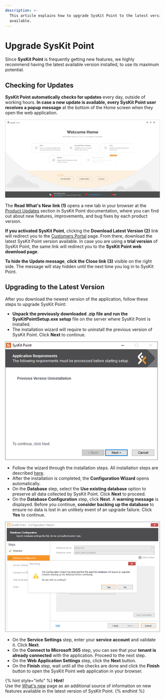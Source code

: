 ```yaml
---
description: >-
  This article explains how to upgrade SysKit Point to the latest version
  available.
---
```


# Upgrade SysKit Point

Since **SysKit Point** is frequently getting new features, we highly recommend having the latest available version installed, to use its maximum potential.

## Checking for Updates

**SysKit Point automatically checks for updates** every day, outside of working hours. **In case a new update is available, every SysKit Point user** **receives a popup message** at the bottom of the Home screen when they open the web application.

![Home screen - New Update Available](../.gitbook/assets/upgrade-syskit-point_new-update-available%20%281%29%20%284%29%20%283%29%20%281%29%20%285%29.png)

The **Read What's New** **link \(1\)** opens a new tab in your browser at the [Product Updates](../product-updates/) section in SysKit Point documentation, where you can find out about new features, improvements, and bug fixes by each product version.

**If you activated SysKit Point**, clicking the **Download Latest Version \(2\)** link will redirect you to the [Customers Portal](https://my.syskit.com/) page. From there, download the latest SysKit Point version available. In case you are using a **trial version** of SysKit Point, the same link will redirect you to the **SysKit Point web download page**.

**To hide the Update message**, **click the Close link \(3\)** visible on the right side. The message will stay hidden until the next time you log in to SysKit Point.

## Upgrading to the Latest Version

After you download the newest version of the application, follow these steps to upgrade SysKit Point:

* **Unpack the previously downloaded .zip file and run the SysKitPointSetup.exe setup** file on the server where SysKit Point is installed. 
* The installation wizard will require to uninstall the previous version of SysKit Point. Click **Next** to continue. 

![Installation wizard - Previous Version Uninstallation message](../.gitbook/assets/upgrade-syskit-point_previous-version-uninstallation.png)

* Follow the wizard through the installation steps. All installation steps are described [here](deploy-on-premises/install-syskit-point-on-premises.md).
* After the installation is completed, the **Configuration Wizard** opens automatically.
* On the **Database** step, select the **Use existing database** option to preserve all data collected by SysKit Point. Click **Next** to proceed.
* On the **Database Configuration** step, click **Next**. A **warning message** is displayed. Before you continue, **consider backing up the database** to ensure no data is lost in an unlikely event of an upgrade failure. Click **Yes** to continue.

![Configuration Wizard - Database upgrade warning](../.gitbook/assets/upgrade-syskit-point_database-upgrade%20%281%29%20%282%29%20%282%29%20%282%29%20%282%29%20%282%29%20%282%29%20%282%29.png)

* On the **Service Settings** step, enter your **service account** and validate it. Click **Next**.
* On the **Connect to Microsoft 365** step, you can see that your **tenant is already connected** with the application. Proceed to the next step.
* On the **Web Application Settings** step, click the **Next** button. 
* On the **Finish** step, wait until all the checks are done and click the **Finish** button to open the SysKit Point web application in your browser.

{% hint style="info" %}
**Hint!**  
Use the [What's new](https://www.syskit.com/products/point/whats-new/) page as an additional source of information on new features available in the latest version of SysKit Point.
{% endhint %}

